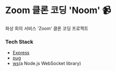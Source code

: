 # Zoom 클론 코딩 'Noom' 📹
화상 회의 서비스 'Zoom' 클론 코딩 프로젝트

### Tech Stack
- [Express](https://expressjs.com/ko/)
- [pug](https://pugjs.org/api/getting-started.html)
- [ws](https://www.npmjs.com/package/ws)(a Node.js WebSocket library)